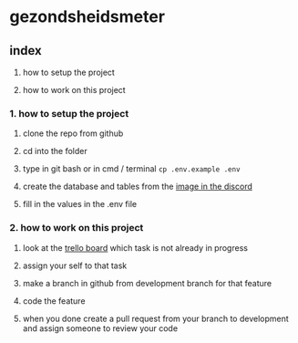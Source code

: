 # gezondsheidsmeter

## index

1. how to setup the project 

2. how to work on this project

### 1. how to setup the project

1. clone the repo from github

2. cd into the folder

3. type in git bash or in cmd / terminal `cp .env.example .env`

4. create the database and tables from the [image in the discord]( https://discordapp.com/channels/755764151095394345/755764618625810452/758593310087708692)

5. fill in the values in the .env file

### 2. how to work on this project

1. look at the [trello board](https://trello.com/b/WcdiRTyN/scrumboard-sb6-p1) which task is not already in progress

2. assign your self to that task

3. make a branch in github from development branch for that feature

4. code the feature

5. when you done create a pull request from your branch to development and assign someone to review your code
